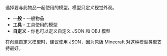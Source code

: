 选择要与此物品一起使用的模型。模型只定义视觉外观。

* **一般** - 一般物品
* **工具** - 工具使用的模型
* **自定义** - 你也可以定义自定义 JSON 和 OBJ 模型

在创建自定义模型时，建议使用 JSON，因为原版 Minecraft 对这种模型类型支持最好。